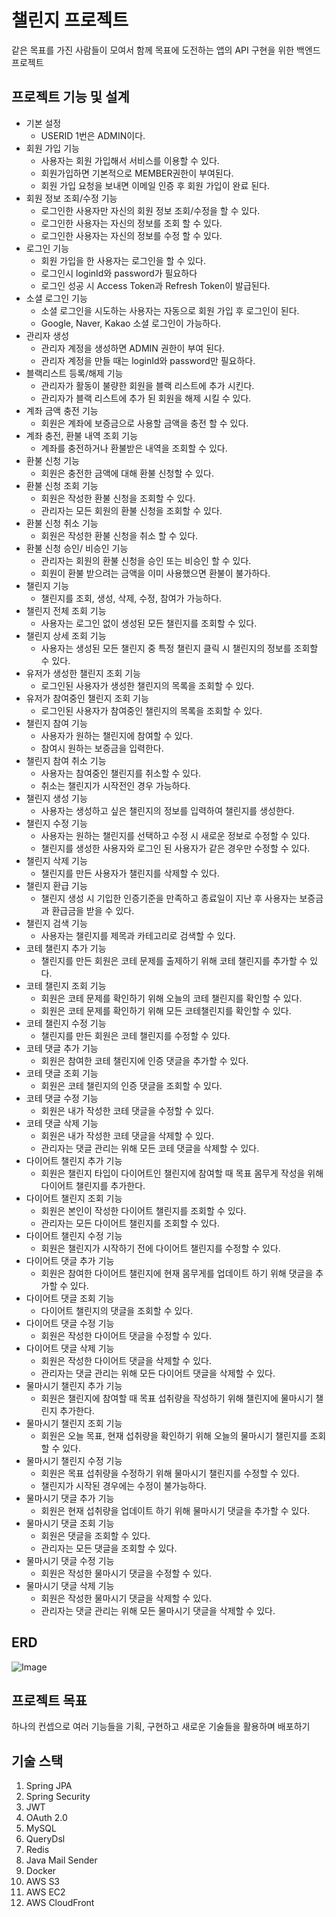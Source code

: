 # 챌린지 프로젝트
같은 목표를 가진 사람들이 모여서 함께 목표에 도전하는 앱의 API 구현을 위한 백엔드 프로젝트

## 프로젝트 기능 및 설계
- 기본 설정
    - USERID 1번은 ADMIN이다.
- 회원 가입 기능
    - 사용자는 회원 가입해서 서비스를 이용할 수 있다.
    - 회원가입하면 기본적으로 MEMBER권한이 부여된다.
    - 회원 가입 요청을 보내면 이메일 인증 후 회원 가입이 완료 된다.
- 회원 정보 조회/수정 기능
    - 로그인한 사용자만 자신의 회원 정보 조회/수정을 할 수 있다.
    - 로그인한 사용자는 자신의 정보를 조회 할 수 있다.
    - 로그인한 사용자는 자신의 정보를 수정 할 수 있다.
- 로그인 기능
    - 회원 가입을 한 사용자는 로그인을 할 수 있다.
    - 로그인시 loginId와 password가 필요하다
    - 로그인 성공 시 Access Token과 Refresh Token이 발급된다.
- 소셜 로그인 기능
    - 소셜 로그인을 시도하는 사용자는 자동으로 회원 가입 후 로그인이 된다.
    - Google, Naver, Kakao 소셜 로그인이 가능하다.
- 관리자 생성
    - 관리자 계정을 생성하면 ADMIN 권한이 부여 된다.
    - 관리자 계정을 만들 때는 loginId와 password만 필요하다.
- 블랙리스트 등록/해제 기능
    - 관리자가 활동이 불량한 회원을 블랙 리스트에 추가 시킨다.
    - 관리자가 블랙 리스트에 추가 된 회원을 해제 시킬 수 있다.
- 계좌 금액 충전 기능
    - 회원은 계좌에 보증금으로 사용할 금액을 충전 할 수 있다.
- 계좌 충전, 환불 내역 조회 기능
    - 계좌를 충전하거나 환불받은 내역을 조회할 수 있다.
- 환불 신청 기능
    - 회원은 충전한 금액에 대해 환불 신청할 수 있다.
- 환불 신청 조회 기능
    - 회원은 작성한 환불 신청을 조회할 수 있다.
    - 관리자는 모든 회원의 환불 신청을 조회할 수 있다.
- 환불 신청 취소 기능
    - 회원은 작성한 환불 신청을 취소 할 수 있다.
- 환불 신청 승인/ 비승인 기능
    - 관리자는 회원의 환불 신청을 승인 또는 비승인 할 수 있다.
    - 회원이 환불 받으려는 금액을 이미 사용했으면 환불이 불가하다.
- 챌린지 기능
    - 챌린지를 조회, 생성, 삭제, 수정, 참여가 가능하다.
- 챌린지 전체 조회 기능
    - 사용자는 로그인 없이 생성된 모든 챌린지를 조회할 수 있다.
- 챌린지 상세 조회 기능
    - 사용자는 생성된 모든 챌린지 중 특정 챌린지 클릭 시 챌린지의 정보를 조회할 수 있다.
- 유저가 생성한 챌린지 조회 기능
    - 로그인된 사용자가 생성한 챌린지의 목록을 조회할 수 있다.
- 유저가 참여중인 챌린지 조회 기능
    - 로그인된 사용자가 참여중인 챌린지의 목록을 조회할 수 있다.
- 챌린지 참여 기능
    - 사용자가 원하는 챌린지에 참여할 수 있다.
    - 참여시 원하는 보증금을 입력한다.
- 챌린지 참여 취소 기능
    - 사용자는 참여중인 챌린지를 취소할 수 있다.
    - 취소는 챌린지가 시작전인 경우 가능하다.
- 챌린지 생성 기능
    - 사용자는 생성하고 싶은 챌린지의 정보를 입력하여 챌린지를 생성한다.
- 챌린지 수정 기능
    - 사용자는 원하는 챌린지를 선택하고 수정 시 새로운 정보로 수정할 수 있다.
    - 챌린지를 생성한 사용자와 로그인 된 사용자가 같은 경우만 수정할 수 있다.
- 챌린지 삭제 기능
    - 챌린지를 만든 사용자가 챌린지를 삭제할 수 있다.
- 챌린지 환급 기능
    - 챌린지 생성 시 기입한 인증기준을 만족하고 종료일이 지난 후 사용자는 보증금과 환급금을 받을 수 있다.
- 챌린지 검색 기능
    - 사용자는 챌린지를 제목과 카테고리로 검색할 수 있다.
- 코테 챌린지 추가 기능
    - 챌린지를 만든 회원은 코테 문제를 출제하기 위해 코테 챌린지를 추가할 수 있다.
- 코테 챌린지 조회 기능
    - 회원은 코테 문제를 확인하기 위해 오늘의 코테 챌린지를 확인할 수 있다.
    - 회원은 코테 문제를 확인하기 위해 모든 코테챌린지를 확인할 수 있다.
- 코테 챌린지 수정 기능
    - 챌린지를 만든 회원은 코테 챌린지를 수정할 수 있다.
- 코테 댓글 추가 기능
    - 회원은 참여한 코테 챌린지에 인증 댓글을 추가할 수 있다.
- 코테 댓글 조회 기능
    - 회원은 코테 챌린지의 인증 댓글을 조회할 수 있다.
- 코테 댓글 수정 기능
    - 회원은 내가 작성한 코테 댓글을 수정할 수 있다.
- 코테 댓글 삭제 기능
    - 회원은 내가 작성한 코테 댓글을 삭제할 수 있다.
    - 관리자는 댓글 관리는 위해 모든 코테 댓글을 삭제할 수 있다.
- 다이어트 챌린지 추가 기능
    - 회원은 챌린지 타입이 다이어트인 챌린지에 참여할 때 목표 몸무게 작성을 위해 다이어트 챌린지를 추가한다.
- 다이어트 챌린지 조회 기능
    - 회원은 본인이 작성한 다이어트 챌린지를 조회할 수 있다.
    - 관리자는 모든 다이어트 챌린지를 조회할 수 있다.
- 다이어트 챌린지 수정 기능
    - 회원은 챌린지가 시작하기 전에 다이어트 챌린지를 수정할 수 있다.
- 다이어트 댓글 추가 기능
    - 회원은 참여한 다이어트 챌린지에 현재 몸무게를 업데이트 하기 위해 댓글을 추가할 수 있다.
- 다이어트 댓글 조회 기능
    - 다이어트 챌린지의 댓글을 조회할 수 있다.
- 다이어트 댓글 수정 기능
    - 회원은 작성한 다이어트 댓글을 수정할 수 있다.
- 다이어트 댓글 삭제 기능
    - 회원은 작성한 다이어트 댓글을 삭제할 수 있다.
    - 관리자는 댓글 관리는 위해 모든 다이어트 댓글을 삭제할 수 있다.
- 물마시기 챌린지 추가 기능
    - 회원은 챌린지에 참여할 때 목표 섭취량을 작성하기 위해 챌린지에 물마시기 챌린지 추가한다.
- 물마시기 챌린지 조회 기능
    - 회원은 오늘 목표, 현재 섭취량을 확인하기 위해 오늘의 물마시기 챌린지를 조회할 수 있다.
- 물마시기 챌린지 수정 기능
    - 회원은 목표 섭취량을 수정하기 위해 물마시기 챌린지를 수정할 수 있다.
    - 챌린지가 시작된 경우에는 수정이 불가능하다.
- 물마시기 댓글 추가 기능
    - 회원은 현재 섭취량을 업데이트 하기 위해 물마시기 댓글을 추가할 수 있다.
- 물마시기 댓글 조회 기능
    - 회원은 댓글을 조회할 수 있다.
    - 관리자는 모든 댓글을 조회할 수 있다.
- 물마시기 댓글 수정 기능
    - 회원은 작성한 물마시기 댓글을 수정할 수 있다.
- 물마시기 댓글 삭제 기능
    - 회원은 작성한 물마시기 댓글을 삭제할 수 있다.
    - 관리자는 댓글 관리는 위해 모든 물마시기 댓글을 삭제할 수 있다.

## ERD

![Image](https://github.com/user-attachments/assets/3c95a1cb-1b6a-4189-b3c1-8dc462d9c908)

## 프로젝트 목표

하나의 컨셉으로 여러 기능들을 기획, 구현하고 새로운 기술들을 활용하며 배포하기

## 기술 스택

1. Spring JPA
2. Spring Security
3. JWT
4. OAuth 2.0
5. MySQL
6. QueryDsl
7. Redis
8. Java Mail Sender
9. Docker
10. AWS S3
11. AWS EC2
12. AWS CloudFront